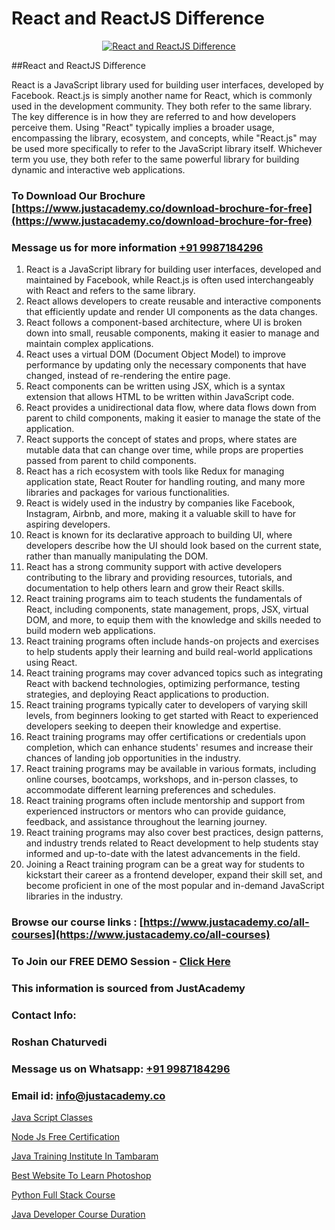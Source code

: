 # React and ReactJS Difference

<p align="center">
  <a href="https://justacademy.co/course-detail/react-js-training">
    <img src="https://justacademy.co/storage2/course_image/1676636938_course_image.webp" alt="React and ReactJS Difference">
  </a>
</p>
##React and ReactJS Difference

React is a JavaScript library used for building user interfaces, developed by Facebook. React.js is simply another name for React, which is commonly used in the development community. They both refer to the same library. The key difference is in how they are referred to and how developers perceive them. Using "React" typically implies a broader usage, encompassing the library, ecosystem, and concepts, while "React.js" may be used more specifically to refer to the JavaScript library itself. Whichever term you use, they both refer to the same powerful library for building dynamic and interactive web applications.
### To Download Our Brochure [https://www.justacademy.co/download-brochure-for-free](https://www.justacademy.co/download-brochure-for-free)
### Message us for more information [+91 9987184296](https://api.whatsapp.com/send?phone=919987184296)
1) React is a JavaScript library for building user interfaces, developed and maintained by Facebook, while React.js is often used interchangeably with React and refers to the same library.
2) React allows developers to create reusable and interactive components that efficiently update and render UI components as the data changes.
3) React follows a component-based architecture, where UI is broken down into small, reusable components, making it easier to manage and maintain complex applications.
4) React uses a virtual DOM (Document Object Model) to improve performance by updating only the necessary components that have changed, instead of re-rendering the entire page.
5) React components can be written using JSX, which is a syntax extension that allows HTML to be written within JavaScript code.
6) React provides a unidirectional data flow, where data flows down from parent to child components, making it easier to manage the state of the application.
7) React supports the concept of states and props, where states are mutable data that can change over time, while props are properties passed from parent to child components.
8) React has a rich ecosystem with tools like Redux for managing application state, React Router for handling routing, and many more libraries and packages for various functionalities.
9) React is widely used in the industry by companies like Facebook, Instagram, Airbnb, and more, making it a valuable skill to have for aspiring developers.
10) React is known for its declarative approach to building UI, where developers describe how the UI should look based on the current state, rather than manually manipulating the DOM.
11) React has a strong community support with active developers contributing to the library and providing resources, tutorials, and documentation to help others learn and grow their React skills.
12) React training programs aim to teach students the fundamentals of React, including components, state management, props, JSX, virtual DOM, and more, to equip them with the knowledge and skills needed to build modern web applications.
13) React training programs often include hands-on projects and exercises to help students apply their learning and build real-world applications using React.
14) React training programs may cover advanced topics such as integrating React with backend technologies, optimizing performance, testing strategies, and deploying React applications to production.
15) React training programs typically cater to developers of varying skill levels, from beginners looking to get started with React to experienced developers seeking to deepen their knowledge and expertise.
16) React training programs may offer certifications or credentials upon completion, which can enhance students' resumes and increase their chances of landing job opportunities in the industry.
17) React training programs may be available in various formats, including online courses, bootcamps, workshops, and in-person classes, to accommodate different learning preferences and schedules.
18) React training programs often include mentorship and support from experienced instructors or mentors who can provide guidance, feedback, and assistance throughout the learning journey.
19) React training programs may also cover best practices, design patterns, and industry trends related to React development to help students stay informed and up-to-date with the latest advancements in the field.
20) Joining a React training program can be a great way for students to kickstart their career as a frontend developer, expand their skill set, and become proficient in one of the most popular and in-demand JavaScript libraries in the industry.

### Browse our course links : [https://www.justacademy.co/all-courses](https://www.justacademy.co/all-courses) 
### To Join our FREE DEMO Session - [Click Here](https://www.justacademy.co/register-for-course-demo)


### This information is sourced from JustAcademy
### Contact Info:
### Roshan Chaturvedi
### Message us on Whatsapp: [+91 9987184296](https://api.whatsapp.com/send?phone=919987184296)
### Email id: [info@justacademy.co](mailto:info@justacademy.co)
                
[Java Script Classes](https://www.linkedin.com/pulse/java-script-classes-justacademy-kolkata-rqlrc?trackingId=OsoBUytZg7WG4GSWIAWqJg%3D%3D&lipi=urn%3Ali%3Apage%3Ad_flagship3_company_admin%3ByyeRPWoaTYWz7zA9HEB%2FBA%3D%3D)

[Node Js Free Certification](https://www.linkedin.com/pulse/node-js-free-certification-justacademy-bradford-q74te?trackingId=Onauqea%2BWdRixRmg6sN0ng%3D%3D&lipi=urn%3Ali%3Apage%3Ad_flagship3_company_admin%3Bm8c8pzxIRVqjkbINsou16g%3D%3D)

[Java Training Institute In Tambaram](https://medium.com/@shivamja27/java-training-institute-in-tambaram-246dbc980bc1)

[Best Website To Learn Photoshop](https://medium.com/@namusn/best-website-to-learn-photoshop-354ae5b515c6)

[Python Full Stack Course](https://justacademyin.github.io/justacademy/python-full-stack-course)

[Java Developer Course Duration](https://justacademyin.github.io/justacademy/java-developer-course-duration)

